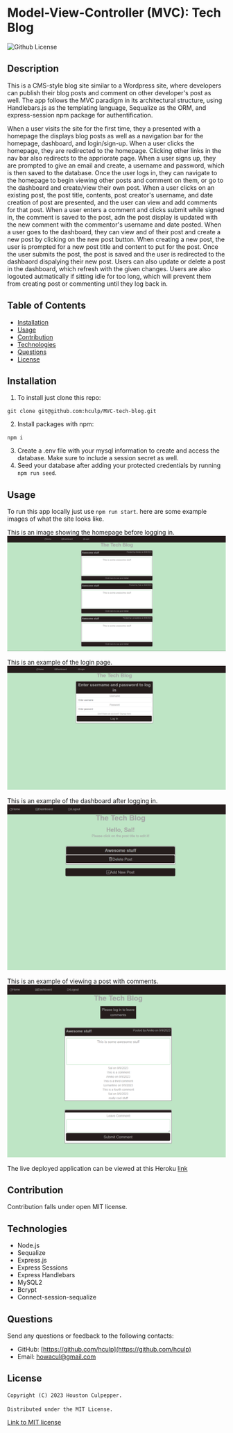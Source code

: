 # Model-View-Controller (MVC): Tech Blog

![Github License](https://img.shields.io/badge/license-MIT-brightgreen)

## Description

This is a CMS-style blog site similar to a Wordpress site, where developers can publish their blog posts and comment on other developer's post as well. The app follows the MVC paradigm in its architectural structure, using Handlebars.js as the templating language, Sequalize as the ORM, and express-session npm package for authentification.

When a user visits the site for the first time, they a presented with a homepage the displays blog posts as well as a navigation bar for the homepage, dashboard, and login/sign-up. When a user clicks the homepage, they are redirected to the homepage. Clicking other links in the nav bar also redirects to the appriorate page. When a user signs up, they are prompted to give an email and create, a username and password, which is then saved to the database. Once the user logs in, they can navigate to the homepage to begin viewing other posts and comment on them, or go to the dashboard and create/view their own post.
When a user clicks on an existing post, the post title, contents, post creator's username, and date creation of post are presented, and the user can view and add comments for that post.
When a user enters a comment and clicks submit while signed in, the comment is saved to the post, adn the post display is updated with the new comment with the commentor's username and date posted. When a user goes to the dashboard, they can view and of their post and create a new post by clicking on the new post button. When creating a new post, the user is prompted for a new post title and content to put for the post. Once the user submits the post, the post is saved and the user is redirected to the dashbaord dispalying their new post. Users can also update or delete a post in the dashboard, which refresh with the given changes. Users are also logouted autmatically if sitting idle for too long, which will prevent them from creating post or commenting until they log back in.

## Table of Contents

- [Installation](#installation)
- [Usage](#usage)
- [Contribution](#contribution)
- [Technologies](#technologies)
- [Questions](#questions)
- [License](#license)

## Installation

1. To install just clone this repo:

```
git clone git@github.com:hculp/MVC-tech-blog.git
```

2. Install packages with npm:

```
npm i
```

3. Create a .env file with your mysql information to create and access the database. Make sure to include a session secret as well.
4. Seed your database after adding your protected credentials by running `npm run seed`.

## Usage

To run this app locally just use `npm run start`.
here are some example images of what the site looks like.

This is an image showing the homepage before logging in.
![](./assets/images/mvc-tech-blog-home-example.png)

This is an example of the login page.
![](./assets/images/mvc-tech-blog-login-example.png)

This is an example of the dashboard after logging in.
![](./assets/images/mvc-tech-blog-dashboard-example.png)

This is an example of viewing a post with comments.
![](./assets/images/mvc-tech-blog-view-post-example.png)

The live deployed application can be viewed at this Heroku [link](https://evening-depths-47459-29345061ce44.herokuapp.com/)

## Contribution

Contribution falls under open MIT license.

## Technologies

- Node.js
- Sequalize
- Express.js
- Express Sessions
- Express Handlebars
- MySQL2
- Bcrypt
- Connect-session-sequalize

## Questions

Send any questions or feedback to the following contacts:

- GitHub: [https://github.com/hculp](https://github.com/hculp)
- Email: [howacul@gmail.com](mailto:howacul@gmail.com)

## License

    Copyright (C) 2023 Houston Culpepper.

    Distributed under the MIT License.

[Link to MIT license](https://choosealicense.com/licenses/mit)
